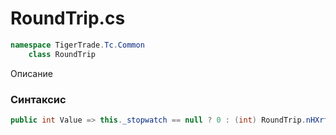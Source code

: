 
# RoundTrip.cs
```csharp
namespace TigerTrade.Tc.Common  
    class RoundTrip
```

Описание

### Синтаксис
```csharp
public int Value => this._stopwatch == null ? 0 : (int) RoundTrip.nHXrtRDdVa7e94m6HoX3((object) this._stopwatch).TotalMilliseconds;{ get; }
```
